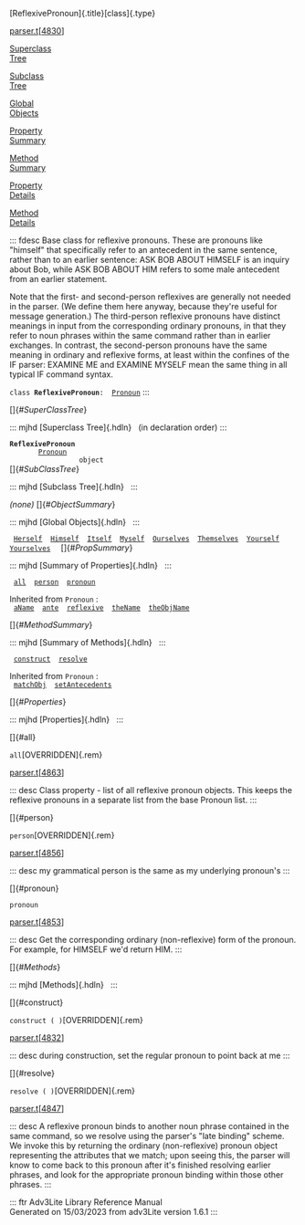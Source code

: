 [ReflexivePronoun]{.title}[class]{.type}

[parser.t](../file/parser.t.html)\[[4830](../source/parser.t.html#4830)\]

[Superclass\
Tree](#_SuperClassTree_)

[Subclass\
Tree](#_SubClassTree_)

[Global\
Objects](#_ObjectSummary_)

[Property\
Summary](#_PropSummary_)

[Method\
Summary](#_MethodSummary_)

[Property\
Details](#_Properties_)

[Method\
Details](#_Methods_)

::: fdesc
Base class for reflexive pronouns. These are pronouns like \"himself\"
that specifically refer to an antecedent in the same sentence, rather
than to an earlier sentence: ASK BOB ABOUT HIMSELF is an inquiry about
Bob, while ASK BOB ABOUT HIM refers to some male antecedent from an
earlier statement.

Note that the first- and second-person reflexives are generally not
needed in the parser. (We define them here anyway, because they\'re
useful for message generation.) The third-person reflexive pronouns have
distinct meanings in input from the corresponding ordinary pronouns, in
that they refer to noun phrases within the same command rather than in
earlier exchanges. In contrast, the second-person pronouns have the same
meaning in ordinary and reflexive forms, at least within the confines of
the IF parser: EXAMINE ME and EXAMINE MYSELF mean the same thing in all
typical IF command syntax.

`class `**`ReflexivePronoun`**` :   `[`Pronoun`](../object/Pronoun.html)
:::

[]{#_SuperClassTree_}

::: mjhd
[Superclass Tree]{.hdln}   (in declaration order)
:::

**`ReflexivePronoun`**\
`         `[`Pronoun`](../object/Pronoun.html)\
`                 object`\
[]{#_SubClassTree_}

::: mjhd
[Subclass Tree]{.hdln}  
:::

*(none)* []{#_ObjectSummary_}

::: mjhd
[Global Objects]{.hdln}  
:::

` `[`Herself`](../object/Herself.html)`  `[`Himself`](../object/Himself.html)`  `[`Itself`](../object/Itself.html)`  `[`Myself`](../object/Myself.html)`  `[`Ourselves`](../object/Ourselves.html)`  `[`Themselves`](../object/Themselves.html)`  `[`Yourself`](../object/Yourself.html)`  `[`Yourselves`](../object/Yourselves.html)`  `
[]{#_PropSummary_}

::: mjhd
[Summary of Properties]{.hdln}  
:::

` `[`all`](#all)`  `[`person`](#person)`  `[`pronoun`](#pronoun)`  `

Inherited from `Pronoun` :\
` `[`aName`](../object/Pronoun.html#aName)`  `[`ante`](../object/Pronoun.html#ante)`  `[`reflexive`](../object/Pronoun.html#reflexive)`  `[`theName`](../object/Pronoun.html#theName)`  `[`theObjName`](../object/Pronoun.html#theObjName)`  `

[]{#_MethodSummary_}

::: mjhd
[Summary of Methods]{.hdln}  
:::

` `[`construct`](#construct)`  `[`resolve`](#resolve)`  `

Inherited from `Pronoun` :\
` `[`matchObj`](../object/Pronoun.html#matchObj)`  `[`setAntecedents`](../object/Pronoun.html#setAntecedents)`  `

[]{#_Properties_}

::: mjhd
[Properties]{.hdln}  
:::

[]{#all}

`all`[OVERRIDDEN]{.rem}

[parser.t](../file/parser.t.html)\[[4863](../source/parser.t.html#4863)\]

::: desc
Class property - list of all reflexive pronoun objects. This keeps the
reflexive pronouns in a separate list from the base Pronoun list.
:::

[]{#person}

`person`[OVERRIDDEN]{.rem}

[parser.t](../file/parser.t.html)\[[4856](../source/parser.t.html#4856)\]

::: desc
my grammatical person is the same as my underlying pronoun\'s
:::

[]{#pronoun}

`pronoun`

[parser.t](../file/parser.t.html)\[[4853](../source/parser.t.html#4853)\]

::: desc
Get the corresponding ordinary (non-reflexive) form of the pronoun. For
example, for HIMSELF we\'d return HIM.
:::

[]{#_Methods_}

::: mjhd
[Methods]{.hdln}  
:::

[]{#construct}

`construct ( )`[OVERRIDDEN]{.rem}

[parser.t](../file/parser.t.html)\[[4832](../source/parser.t.html#4832)\]

::: desc
during construction, set the regular pronoun to point back at me
:::

[]{#resolve}

`resolve ( )`[OVERRIDDEN]{.rem}

[parser.t](../file/parser.t.html)\[[4847](../source/parser.t.html#4847)\]

::: desc
A reflexive pronoun binds to another noun phrase contained in the same
command, so we resolve using the parser\'s \"late binding\" scheme. We
invoke this by returning the ordinary (non-reflexive) pronoun object
representing the attributes that we match; upon seeing this, the parser
will know to come back to this pronoun after it\'s finished resolving
earlier phrases, and look for the appropriate pronoun binding within
those other phrases.
:::

::: ftr
Adv3Lite Library Reference Manual\
Generated on 15/03/2023 from adv3Lite version 1.6.1
:::
